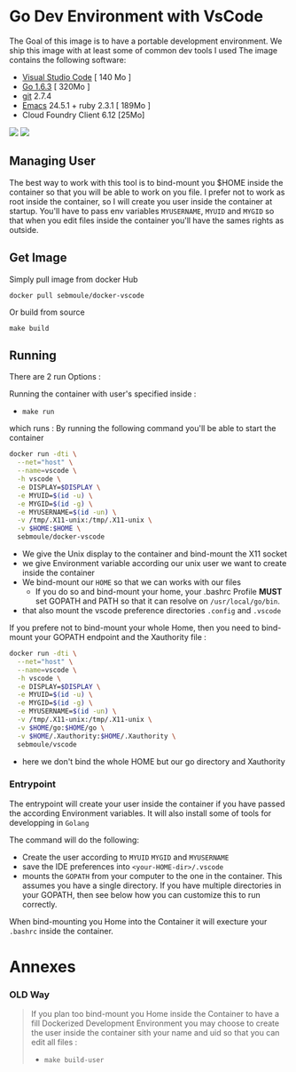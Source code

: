# Go Dev Environment with VsCode

The Goal of this image is to have a portable development environment.
We ship this image with at least some of common dev tools I used
The image contains the following software:


- [Visual Studio Code](https://code.visualstudio.com/) [ 140 Mo ]
- [Go 1.6.3](https://golang.org/) [ 320Mo ]
- [git]() 2.7.4
- [Emacs]() 24.5.1 + ruby 2.3.1 [ 189Mo ]
- Cloud Foundry Client 6.12 [25Mo]

[![](https://images.microbadger.com/badges/version/sebmoule/docker-vscode.svg)](http://microbadger.com/images/sebmoule/docker-vscode "Get your own version badge on microbadger.com")
[![](https://images.microbadger.com/badges/image/sebmoule/docker-vscode.svg)](http://microbadger.com/images/sebmoule/docker-vscode "Get your own image badge on microbadger.com")


## Managing User

The best way to work with this tool is to bind-mount you $HOME inside the container so that you will be 
able to work on you file.
I prefer not to work as root inside the container, so I will create you user inside the container at startup.
You'll have to pass env variables `MYUSERNAME`, `MYUID` and `MYGID` so that when you edit files inside the container you'll have the sames rights as outside.

## Get Image

Simply pull image from docker Hub
```
docker pull sebmoule/docker-vscode
```

Or build from source 
```
make build
```

## Running

There are 2 run Options :

Running the container with user's specified inside :
  - `make run`

which runs :
By running the following command you'll be able to start the container

```bash
docker run -dti \
  --net="host" \
  --name=vscode \
  -h vscode \
  -e DISPLAY=$DISPLAY \
  -e MYUID=$(id -u) \
  -e MYGID=$(id -g) \
  -e MYUSERNAME=$(id -un) \
  -v /tmp/.X11-unix:/tmp/.X11-unix \
  -v $HOME:$HOME \
  sebmoule/docker-vscode
```

- We give the Unix display to the container and bind-mount the X11 socket
- we give Environment variable according our unix user we want to create inside the container
- We bind-mount our `HOME` so that we can works with our files
  - If you do so and bind-mount your home, your .bashrc Profile **MUST** set GOPATH and PATH so that it can resolve on `/usr/local/go/bin`.
- that also mount the vscode preference directories `.config` and `.vscode`

If you prefere not to bind-mount your whole Home, then you need to bind-mount your GOPATH endpoint and the Xauthority file :

```bash
docker run -dti \
  --net="host" \
  --name=vscode \
  -h vscode \
  -e DISPLAY=$DISPLAY \
  -e MYUID=$(id -u) \
  -e MYGID=$(id -g) \
  -e MYUSERNAME=$(id -un) \
  -v /tmp/.X11-unix:/tmp/.X11-unix \
  -v $HOME/go:$HOME/go \
  -v $HOME/.Xauthority:$HOME/.Xauthority \
  sebmoule/vscode
```

- here we don't bind the whole HOME but our go directory and Xauthority

### Entrypoint

The entrypoint will create your user inside the container if you have passed the according Environment variables.
It will also install some of tools for developping in `Golang`

The command will do the following:

- Create the user according to `MYUID` `MYGID` and `MYUSERNAME`
- save the IDE preferences into `<your-HOME-dir>/.vscode`
- mounts the `GOPATH` from your computer to the one in the container. This
assumes you have a single directory. If you have multiple directories in your
GOPATH, then see below how you can customize this to run correctly.

When bind-mounting you Home into the Container it will execture your `.bashrc` inside the container.



# Annexes

### OLD Way
>If you plan too bind-mount you Home inside the Container to have a fill Dockerized Development Environment you may choose to create the user inside the container sith your name and uid so that you can edit all files :
>  - `make build-user`

